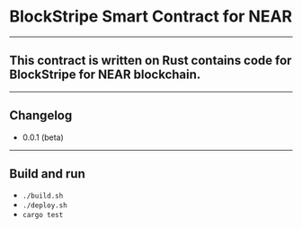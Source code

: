 # BlockStripe Smart Contract for NEAR

---
This contract is written on Rust contains code for BlockStripe for NEAR blockchain.
---

---
Changelog
---
- 0.0.1 (beta)

---
Build and run
---
- `./build.sh`
- `./deploy.sh`
- `cargo test`
